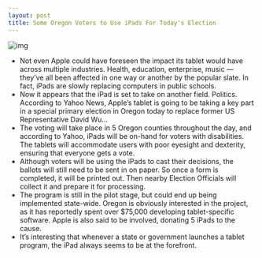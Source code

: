 ```yaml
---
layout: post
title: Some Oregon Voters to Use iPads For Today's Election
---
```

![img](http://media.idownloadblog.com/wp-content/uploads/2011/11/voting-ipad.jpeg)
* Not even Apple could have foreseen the impact its tablet would have across multiple industries. Health, education, enterprise, music — they’ve all been affected in one way or another by the popular slate. In fact, iPads are slowly replacing computers in public schools.
* Now it appears that the iPad is set to take on another field. Politics. According to Yahoo News, Apple’s tablet is going to be taking a key part in a special primary election in Oregon today to replace former US Representative David Wu…
* The voting will take place in 5 Oregon counties throughout the day, and according to Yahoo, iPads will be on-hand for voters with disabilities. The tablets will accommodate users with poor eyesight and dexterity, ensuring that everyone gets a vote.
* Although voters will be using the iPads to cast their decisions, the ballots will still need to be sent in on paper. So once a form is completed, it will be printed out. Then nearby Election Officials will collect it and prepare it for processing.
* The program is still in the pilot stage, but could end up being implemented state-wide. Oregon is obviously interested in the project, as it has reportedly spent over $75,000 developing tablet-specific software. Apple is also said to be involved, donating 5 iPads to the cause.
* It’s interesting that whenever a state or government launches a tablet program, the iPad always seems to be at the forefront.

